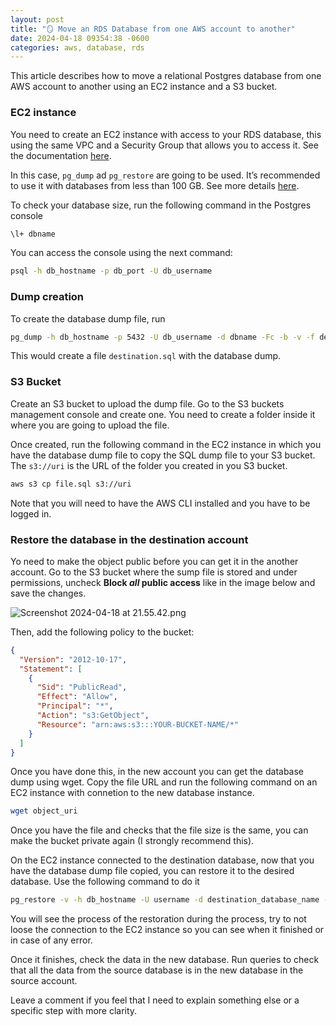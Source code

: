 ```yaml
---
layout: post
title: "🪞 Move an RDS Database from one AWS account to another"
date: 2024-04-18 09354:38 -0600
categories: aws, database, rds
---
```


This article describes how to move a relational Postgres database from one AWS account to another using an EC2 instance and a S3 bucket.

### EC2 instance

You need to create an EC2 instance with access to your RDS database, this using the same VPC and a Security Group that allows you to access it. See the documentation [here](https://docs.aws.amazon.com/AWSEC2/latest/WindowsGuide/tutorial-connect-ec2-instance-to-rds-database.html).

In this case, `pg_dump` ad `pg_restore` are going to be used. It’s recommended to use it with databases from less than 100 GB. See more details [here](https://docs.aws.amazon.com/dms/latest/sbs/chap-manageddatabases.postgresql-rds-postgresql-full-load-pd_dump.html).

To check your database size, run the following command in the Postgres console

```bash
\l+ dbname
```

You can access the console using the next command:

```bash
psql -h db_hostname -p db_port -U db_username
```

### Dump creation

To create the database dump file, run

```bash
pg_dump -h db_hostname -p 5432 -U db_username -d dbname -Fc -b -v -f destination.sql
```

This would create a file `destination.sql` with the database dump.

### S3 Bucket

Create an S3 bucket to upload the dump file. Go to the S3 buckets management console and create one. You need to create a folder inside it where you are going to upload the file.

Once created, run the following command in the EC2 instance in which you have the database dump file to copy the SQL dump file to your S3 bucket. The `s3://uri` is the URL of the folder you created in you S3 bucket.

```bash
aws s3 cp file.sql s3://uri
```

Note that you will need to have the AWS CLI installed and you have to be logged in.

### Restore the database in the destination account

Yo need to make the object public before you can get it in the another account. Go to the S3 bucket where the sump file is stored and under permissions, uncheck **Block _all_ public access** like in the image below and save the changes.

![Screenshot 2024-04-18 at 21.55.42.png](https://prod-files-secure.s3.us-west-2.amazonaws.com/5a3a5f64-112b-4bc5-8929-6fb49a7f0df3/47ad2931-d774-47dc-81e3-49376149ee63/Screenshot_2024-04-18_at_21.55.42.png)

Then, add the following policy to the bucket:

```json
{
  "Version": "2012-10-17",
  "Statement": [
    {
      "Sid": "PublicRead",
      "Effect": "Allow",
      "Principal": "*",
      "Action": "s3:GetObject",
      "Resource": "arn:aws:s3:::YOUR-BUCKET-NAME/*"
    }
  ]
}
```

Once you have done this, in the new account you can get the database dump using wget. Copy the file URL and run the following command on an EC2 instance with connetion to the new database instance.

```bash
wget object_uri
```

Once you have the file and checks that the file size is the same, you can make the bucket private again (I strongly recommend this).

On the EC2 instance connected to the destination database, now that you have the database dump file copied, you can restore it to the desired database. Use the following command to do it

```bash
pg_restore -v -h db_hostname -U username -d destination_database_name -j 2 dumpfilelocation.sql
```

You will see the process of the restoration during the process, try to not loose the connection to the EC2 instance so you can see when it finished or in case of any error.

Once it finishes, check the data in the new database. Run queries to check that all the data from the source database is in the new database in the source account.

Leave a comment if you feel that I need to explain something else or a specific step with more clarity.
